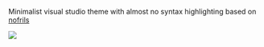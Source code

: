 Minimalist visual studio theme with almost no syntax highlighting based on [nofrils](https://github.com/robertmeta/nofrils)



![](http://i.imgur.com/MNBF3g2.png)
